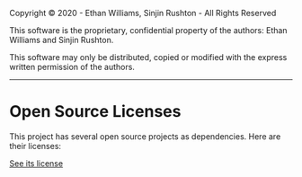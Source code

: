 Copyright © 2020 - Ethan Williams, Sinjin Rushton - All Rights Reserved

This software is the proprietary, confidential property of the authors:
Ethan Williams and Sinjin Rushton.

This software may only be distributed, copied or modified with the express
written permission of the authors.

---

# Open Source Licenses

This project has several open source projects as dependencies. Here are their licenses:

[See its license](src/mpeg_encoder.rs)
